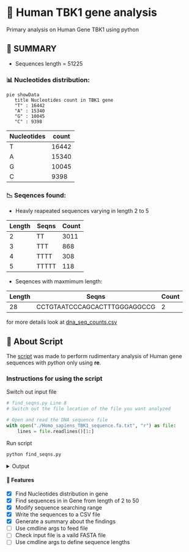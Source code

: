 # 🧬 Human TBK1 gene analysis
Primary analysis on Human Gene TBK1 using python

## 🧾 SUMMARY
- Sequences length = 51225

### 📊 Nucleotides distribution:

<!--- Currently using githubs web view and mermaid for chart generation --->

```mermaid
pie showData
   title Nucleotides count in TBK1 gene
   "T" : 16442
   "A" : 15340
   "G" : 10045
   "C" : 9398
```

|Nucleotides|count|
|-|-|
|T | 16442|
|A | 15340|
|G | 10045|
|C | 9398|

### 📉 Seqences found:

- Heavly reapeated sequences varying in length 2 to 5

|Length| Seqns| Count|
|------|------|------|
|2| TT| 3011|
|3| TTT| 868|
|4| TTTT| 308|
|5| TTTTT| 118|

- Seqences with maxmimum length:

|Length| Seqns| Count|
|------|------|------|
|28| CCTGTAATCCCAGCACTTTGGGAGGCCG| 2|

for more details look at [dna_seq_counts.csv](./dna_seq_counts.csv)

## 📝 About Script
The [script](./find_seqns.py) was made to perform rudimentary analysis of Human
gene sequences with *python* only using **re**.

### Instructions for using the script

Switch out input file

```py
# find_seqns.py Line 8
# Switch out the file location of the file you want analyzed

# Open and read the DNA sequence file
with open("./Homo_sapiens_TBK1_sequence.fa.txt", "r") as file:
    lines = file.readlines()[1:]
```

Run script

```sh
python find_seqns.py
```

<details>
<summary>Output</summary>

```
===SUMMARY===
Sequences length = 51225

Nucleotides distribution:
Nucleotides, count
T = 16442
A = 15340
G = 10045
C = 9398

Seqences found:
Length, Seqns, Count
2, TT, 3011
3, TTT, 868
4, TTTT, 308
5, TTTTT, 118
Seqences with maxmimum length:
28, CCTGTAATCCCAGCACTTTGGGAGGCCG, 2

Seqences counts have been exported to dna_seq_counts.csv
```

</details>

#### 📜 Features

- [x] Find Nucleotides distribution in gene
- [x] Find sequences in in Gene from length of 2 to 50
- [x] Modify sequence searching range
- [x] Write the sequences to a CSV file
- [x] Generate a summary about the findings
- [ ] Use cmdline args to feed file
- [ ] Check input file is a vaild FASTA file
- [ ] Use cmdline args to define sequence lengths
